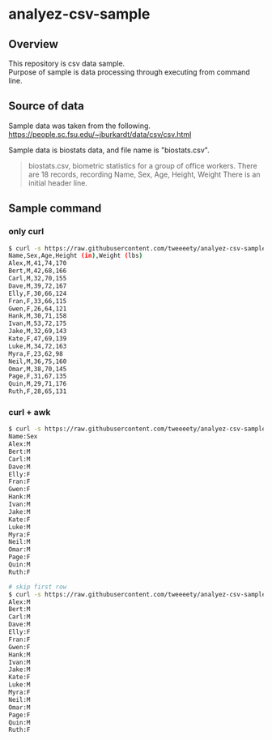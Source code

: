 # analyez-csv-sample

## Overview
This repository is csv data sample.  
Purpose of sample is data processing through executing from command line.  

## Source of data
Sample data was taken from the following.  
https://people.sc.fsu.edu/~jburkardt/data/csv/csv.html

Sample data is biostats data, and file name is "biostats.csv".

>biostats.csv, 
>biometric statistics for a group of office workers. There are 18 records, recording Name, Sex, Age, Height, Weight There is an initial header line.

## Sample command

### only curl
```sh
$ curl -s https://raw.githubusercontent.com/tweeeety/analyez-csv-sample/master/sample.csv
Name,Sex,Age,Height (in),Weight (lbs)
Alex,M,41,74,170
Bert,M,42,68,166
Carl,M,32,70,155
Dave,M,39,72,167
Elly,F,30,66,124
Fran,F,33,66,115
Gwen,F,26,64,121
Hank,M,30,71,158
Ivan,M,53,72,175
Jake,M,32,69,143
Kate,F,47,69,139
Luke,M,34,72,163
Myra,F,23,62,98
Neil,M,36,75,160
Omar,M,38,70,145
Page,F,31,67,135
Quin,M,29,71,176
Ruth,F,28,65,131
```

### curl + awk

```sh
$ curl -s https://raw.githubusercontent.com/tweeeety/analyez-csv-sample/master/sample.csv | awk -F"," '{print $1 ":" $2}'
Name:Sex
Alex:M
Bert:M
Carl:M
Dave:M
Elly:F
Fran:F
Gwen:F
Hank:M
Ivan:M
Jake:M
Kate:F
Luke:M
Myra:F
Neil:M
Omar:M
Page:F
Quin:M
Ruth:F

# skip first row
$ curl -s https://raw.githubusercontent.com/tweeeety/analyez-csv-sample/master/sample.csv | awk -F"," 'NR>1 {print $1 ":" $2}'
Alex:M
Bert:M
Carl:M
Dave:M
Elly:F
Fran:F
Gwen:F
Hank:M
Ivan:M
Jake:M
Kate:F
Luke:M
Myra:F
Neil:M
Omar:M
Page:F
Quin:M
Ruth:F
```

